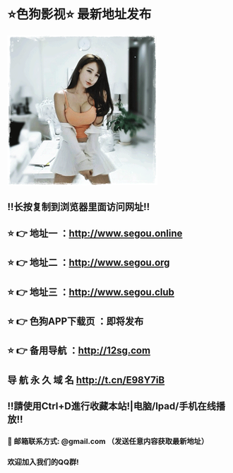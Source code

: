 # ⭐️色狗影视⭐️ 最新地址发布 
![image](https://github.com/avyingtao/dz/raw/master/timg.gif)
## ‼️长按复制到浏览器里面访问网址‼️
## ⭐️ 👉 地址一 ：http://www.segou.online
## ⭐️ 👉 地址二 ：http://www.segou.org
## ⭐️ 👉 地址三 ：http://www.segou.club
## ⭐️ 👉 色狗APP下载页 ：即将发布
## ⭐️ 👉 备用导航 ：http://12sg.com

## 导 航 永 久 域 名 	http://t.cn/E98Y7iB
## ‼️請使用Ctrl+D進行收藏本站!|电脑/Ipad/手机在线播放‼️
### 📧 邮箱联系方式:  @gmail.com （发送任意内容获取最新地址）
### 欢迎加入我们的QQ群! 
